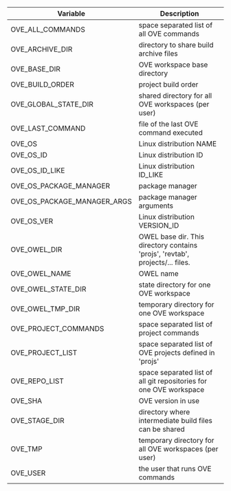 | Variable                     | Description
|-|-|
| OVE_ALL_COMMANDS             | space separated list of all OVE commands                                       |
| OVE_ARCHIVE_DIR              | directory to share build archive files                                         |
| OVE_BASE_DIR                 | OVE workspace base directory                                                   |
| OVE_BUILD_ORDER              | project build order                                                            |
| OVE_GLOBAL_STATE_DIR         | shared directory for all OVE workspaces (per user)                             |
| OVE_LAST_COMMAND             | file of the last OVE command executed                                          |
| OVE_OS                       | Linux distribution NAME                                                        |
| OVE_OS_ID                    | Linux distribution ID                                                          |
| OVE_OS_ID_LIKE               | Linux distribution ID_LIKE                                                     |
| OVE_OS_PACKAGE_MANAGER       | package manager                                                                |
| OVE_OS_PACKAGE_MANAGER_ARGS  | package manager arguments                                                      |
| OVE_OS_VER                   | Linux distribution VERSION_ID                                                  |
| OVE_OWEL_DIR                 | OWEL base dir. This directory contains 'projs', 'revtab', projects/... files.  |
| OVE_OWEL_NAME                | OWEL name                                                                      |
| OVE_OWEL_STATE_DIR           | state directory for one OVE workspace                                          |
| OVE_OWEL_TMP_DIR             | temporary directory for one OVE workspace                                      |
| OVE_PROJECT_COMMANDS         | space separated list of project commands                                       |
| OVE_PROJECT_LIST             | space separated list of OVE projects defined in 'projs'                        |
| OVE_REPO_LIST                | space separated list of all git repositories for one OVE workspace             |
| OVE_SHA                      | OVE version in use                                                             |
| OVE_STAGE_DIR                | directory where intermediate build files can be shared                         |
| OVE_TMP                      | temporary directory for all OVE workspaces (per user)                          |
| OVE_USER                     | the user that runs OVE commands                                                |

